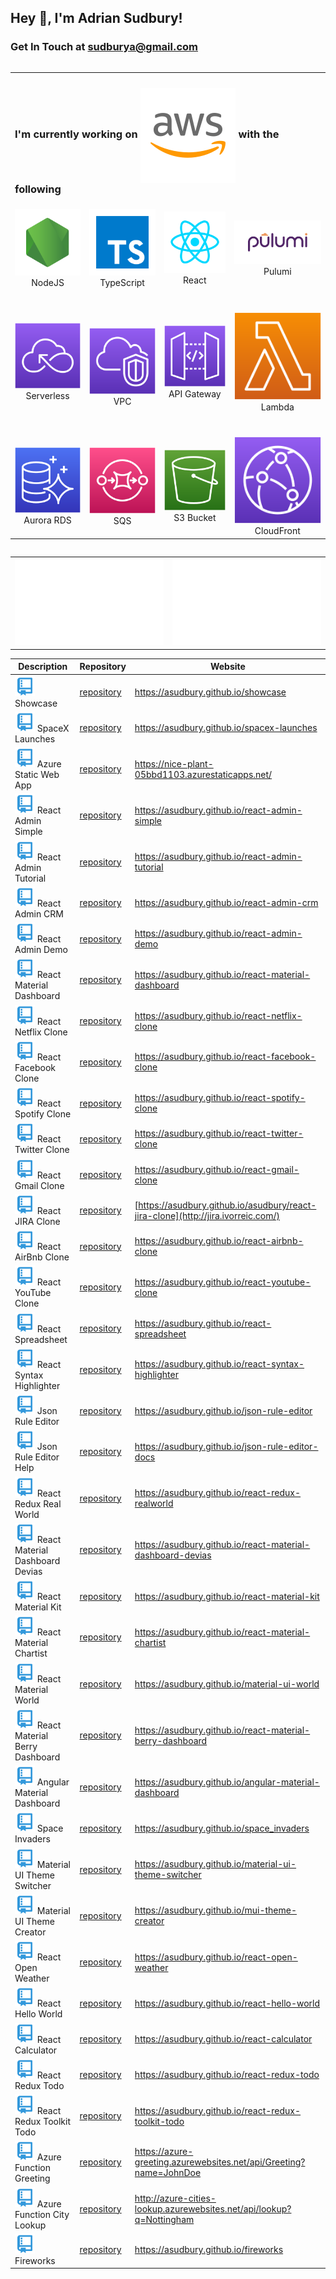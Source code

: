 <h2>Hey 👋, I'm Adrian Sudbury!</h2>

<h3>Get In Touch at <a href="mailto:sudburya@gmail.com">sudburya@gmail.com</a></h3>

<table align="left" cellspacing="0" cellpadding="0" width="500px">
  <tr>
    <td colspan='4'><h3 style="vertical-align:middle">I'm currently working on <img style="vertical-align:middle" src="assets/svg/aws.svg"/> with the following</h3></td>
  </tr>
  <tr> 
    <td align="center"><img src="assets/svg/nodejs.svg"/><br>NodeJS<br><br></td>
    <td align="center"><img src="assets/svg/typescript.svg"/><br>TypeScript<br><br></td>
    <td align="center"><img src="assets/svg/react.svg"/><br>React<br><br></td>
    <td align="center"><img src="assets/svg/pulumi.svg"/><br>Pulumi<br><br></td>
  </tr>
  <tr>
    <td align="center"><br><img src="assets/svg/serverless.svg"/><br>Serverless<br><br></td>
    <td align="center"><br><img src="assets/svg/vpc.svg"/><br>VPC</td>
    <td align="center"><br><img src="assets/svg/apigateway.svg"/><br>API Gateway<br><br></td>
    <td align="center"><br><img src="assets/svg/lambda.svg"/><br>Lambda<br><br></td>
  </tr>
  <tr>
    <td align="center"><br><img src="assets/svg/aurora.svg"/><br>Aurora RDS</td>
    <td align="center"><br><img src="assets/svg/sqs.svg"/><br>SQS</td>
    <td align="center"><br><img src="assets/svg/s3Bucket.svg"/><br>S3 Bucket</td>
   <td align="center"><br><img src="assets/svg/cloudFront.svg"/><br>CloudFront</td>
  </tr>
</table>

<br>

<table align="left" cellspacing="0" cellpadding="0" width="100%">
  <tr>
    <td> <img src="https://raw.githubusercontent.com/asudbury/github-stats-transparent/output/generated/overview.svg" alt="Adrian Sudbury GitHub stats"  /></td>
    <td><img src="https://raw.githubusercontent.com/asudbury/github-stats-transparent/output/generated/languages.svg" alt="Languages used" /></td>
  </tr>
</table>

| Description                                                              | Repository                                                                | Website                                                                           |
| ------------------------------------------------------------------------ | ------------------------------------------------------------------------- | --------------------------------------------------------------------------------- |
| ![](/assets/img/git-repository-line.svg) Showcase                        | [repository](https://github.com/asudbury/showcase)                        | https://asudbury.github.io/showcase                                               |
| ![](/assets/img/git-repository-line.svg) SpaceX Launches                 | [repository](https://github.com/asudbury/spacex-launches)                 | https://asudbury.github.io/spacex-launches                                        |
| ![](/assets/img/git-repository-line.svg) Azure Static Web App            | [repository](https://github.com/asudbury/azure-static-web-app)            | https://nice-plant-05bbd1103.azurestaticapps.net/                                 |
| ![](/assets/img/git-repository-line.svg) React Admin Simple              | [repository](https://github.com/asudbury/react-admin-simple)              | https://asudbury.github.io/react-admin-simple                                     |
| ![](/assets/img/git-repository-line.svg) React Admin Tutorial            | [repository](https://github.com/asudbury/react-admin-tutorial)            | https://asudbury.github.io/react-admin-tutorial                                   |
| ![](/assets/img/git-repository-line.svg) React Admin CRM                 | [repository](https://github.com/asudbury/react-admin-crm)                 | https://asudbury.github.io/react-admin-crm                                        |
| ![](/assets/img/git-repository-line.svg) React Admin Demo                | [repository](https://github.com/asudbury/react-admin-demo)                | https://asudbury.github.io/react-admin-demo                                       |
| ![](/assets/img/git-repository-line.svg) React Material Dashboard        | [repository](https://github.com/asudbury/react-material-dashboard)        | https://asudbury.github.io/react-material-dashboard                               |
| ![](/assets/img/git-repository-line.svg) React Netflix Clone             | [repository](https://github.com/asudbury/react-netflix-clone)             | https://asudbury.github.io/react-netflix-clone                                    |
| ![](/assets/img/git-repository-line.svg) React Facebook Clone            | [repository](https://github.com/asudbury/react-facebook-clone)            | https://asudbury.github.io/react-facebook-clone                                   |
| ![](/assets/img/git-repository-line.svg) React Spotify Clone             | [repository](https://github.com/asudbury/react-spotify-clone)             | https://asudbury.github.io/react-spotify-clone                                    |
| ![](/assets/img/git-repository-line.svg) React Twitter Clone             | [repository](https://github.com/asudbury/react-twitter-clone)             | https://asudbury.github.io/react-twitter-clone                                    |
| ![](/assets/img/git-repository-line.svg) React Gmail Clone               | [repository](https://github.com/asudbury/react-gmail-clone)               | https://asudbury.github.io/react-gmail-clone                                      |
| ![](/assets/img/git-repository-line.svg) React JIRA Clone                | [repository](https://github.com/asudbury/react-jira-clone)                | [https://asudbury.github.io/asudbury/react-jira-clone](http://jira.ivorreic.com/) |
| ![](/assets/img/git-repository-line.svg) React AirBnb Clone              | [repository](https://github.com/asudbury/react-airbnb-clone)              | https://asudbury.github.io/react-airbnb-clone                                     |
| ![](/assets/img/git-repository-line.svg) React YouTube Clone             | [repository](https://github.com/asudbury/react-youtube-clone)             | https://asudbury.github.io/react-youtube-clone                                    |
| ![](/assets/img/git-repository-line.svg) React Spreadsheet               | [repository](https://github.com/asudbury/react-spreadsheet)               | https://asudbury.github.io/react-spreadsheet                                      |
| ![](/assets/img/git-repository-line.svg) React Syntax Highlighter        | [repository](https://github.com/asudbury/react-syntax-highlighter)        | https://asudbury.github.io/react-syntax-highlighter                               |
| ![](/assets/img/git-repository-line.svg) Json Rule Editor                | [repository](https://github.com/asudbury/json-rule-editor)                | https://asudbury.github.io/json-rule-editor                                       |
| ![](/assets/img/git-repository-line.svg) Json Rule Editor Help           | [repository](https://github.com/asudbury/json-rule-editor-docs)           | https://asudbury.github.io/json-rule-editor-docs                                  |
| ![](/assets/img/git-repository-line.svg) React Redux Real World          | [repository](https://github.com/asudbury/react-redux-realworld)           | https://asudbury.github.io/react-redux-realworld                                  |
| ![](/assets/img/git-repository-line.svg) React Material Dashboard Devias | [repository](https://github.com/asudbury/react-material-dashboard-devias) | https://asudbury.github.io/react-material-dashboard-devias                        |
| ![](/assets/img/git-repository-line.svg) React Material Kit              | [repository](https://github.com/asudbury/react-material-kit)              | https://asudbury.github.io/react-material-kit                                     |
| ![](/assets/img/git-repository-line.svg) React Material Chartist         | [repository](https://github.com/asudbury/react-material-chartist)         | https://asudbury.github.io/react-material-chartist                                |
| ![](/assets/img/git-repository-line.svg) React Material World            | [repository](https://github.com/asudbury/material-ui-world)               | https://asudbury.github.io/material-ui-world                                      |
| ![](/assets/img/git-repository-line.svg) React Material Berry Dashboard  | [repository](https://github.com/asudbury/react-material-berry-dashboard)  | https://asudbury.github.io/react-material-berry-dashboard                         |
| ![](/assets/img/git-repository-line.svg) Angular Material Dashboard      | [repository](https://github.com/asudbury/angular-material-dashboard)      | https://asudbury.github.io/angular-material-dashboard                             |
| ![](/assets/img/git-repository-line.svg) Space Invaders                  | [repository](https://github.com/asudbury/space_invaders)                  | https://asudbury.github.io/space_invaders                                         |
| ![](/assets/img/git-repository-line.svg) Material UI Theme Switcher      | [repository](https://github.com/asudbury/material-ui-theme-switcher)      | https://asudbury.github.io/material-ui-theme-switcher                             |
| ![](/assets/img/git-repository-line.svg) Material UI Theme Creator       | [repository](https://github.com/asudbury/mui-theme-creator)               | https://asudbury.github.io/mui-theme-creator                                      |
| ![](/assets/img/git-repository-line.svg) React Open Weather              | [repository](https://github.com/asudbury/react-open-weather)              | https://asudbury.github.io/react-open-weather                                     |
| ![](/assets/img/git-repository-line.svg) React Hello World               | [repository](https://github.com/asudbury/react-hello-world)               | https://asudbury.github.io/react-hello-world                                      |
| ![](/assets/img/git-repository-line.svg) React Calculator                | [repository](https://github.com/asudbury/react-calculator)                | https://asudbury.github.io/react-calculator                                       |
| ![](/assets/img/git-repository-line.svg) React Redux Todo                | [repository](https://github.com/asudbury/react-redux-todo)                | https://asudbury.github.io/react-redux-todo                                       |
| ![](/assets/img/git-repository-line.svg) React Redux Toolkit Todo        | [repository](https://github.com/asudbury/react-redux-toolkit-todo)        | https://asudbury.github.io/react-redux-toolkit-todo                               |
| ![](/assets/img/git-repository-line.svg) Azure Function Greeting         | [repository](https://github.com/asudbury/Azure-Greeting)                  | https://azure-greeting.azurewebsites.net/api/Greeting?name=JohnDoe                |
| ![](/assets/img/git-repository-line.svg) Azure Function City Lookup      | [repository](https://github.com/asudbury/Azure-City-Lookup)               | http://azure-cities-lookup.azurewebsites.net/api/lookup?q=Nottingham              |
| ![](/assets/img/git-repository-line.svg) Fireworks                       | [repository](https://github.com/asudbury/fireworks)                       | https://asudbury.github.io/fireworks                                              |
